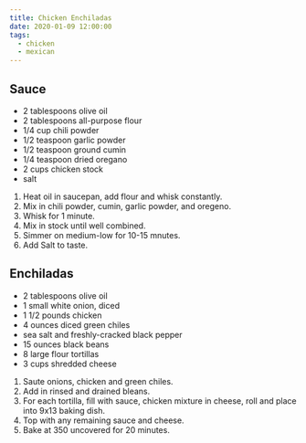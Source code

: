```yaml
---
title: Chicken Enchiladas
date: 2020-01-09 12:00:00
tags:
  - chicken
  - mexican
---
```


## Sauce

- 2 tablespoons olive oil
- 2 tablespoons all-purpose flour
- 1/4 cup chili powder
- 1/2 teaspoon garlic powder
- 1/2 teaspoon ground cumin
- 1/4 teaspoon dried oregano
- 2 cups chicken stock
- salt

1. Heat oil in saucepan, add flour and whisk constantly.
2. Mix in chili powder, cumin, garlic powder, and oregeno.
3. Whisk for 1 minute.
4. Mix in stock until well combined.
5. Simmer on medium-low for 10-15 mnutes.
6. Add Salt to taste.

## Enchiladas

- 2 tablespoons olive oil
- 1 small white onion, diced
- 1 1/2 pounds chicken
- 4 ounces diced green chiles
- sea salt and freshly-cracked black pepper
- 15 ounces black beans
- 8 large flour tortillas
- 3 cups shredded cheese

1. Saute onions, chicken and green chiles. 
2. Add in rinsed and drained bleans.
3. For each tortilla, fill with sauce, chicken mixture in cheese, roll and place into 9x13 baking dish.
4. Top with any remaining sauce and cheese.
5. Bake at 350 uncovered for 20 minutes.
